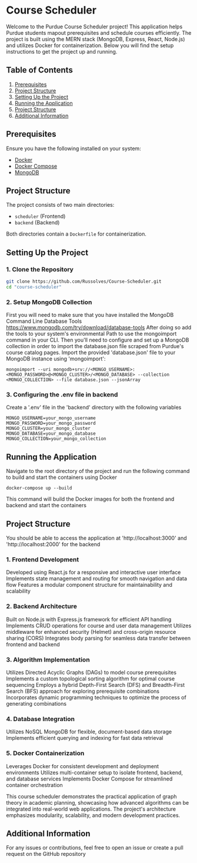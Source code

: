 # Course Scheduler

Welcome to the Purdue Course Scheduler project! This application helps Purdue students mapout prerequisites and schedule courses efficiently. The project is built using the MERN stack (MongoDB, Express, React, Node.js) and utilizes Docker for containerization. Below you will find the setup instructions to get the project up and running.

## **Table of Contents**

1. [Prerequisites](#prerequisites)
2. [Project Structure](#project-structure)
3. [Setting Up the Project](#setting-up-the-project)
4. [Running the Application](#running-the-application)
5. [Project Structure](#project-structure)
6. [Additional Information](#additional-information)

## **Prerequisites**

Ensure you have the following installed on your system:

- [Docker](https://www.docker.com/get-started)
- [Docker Compose](https://docs.docker.com/compose/install/)
- [MongoDB](https://docs.mongodb.com/manual/installation/)

## **Project Structure**

The project consists of two main directories:

- `scheduler` (Frontend)
- `backend` (Backend)

Both directories contain a `Dockerfile` for containerization.

## **Setting Up the Project**

### 1. Clone the Repository

```bash
git clone https://github.com/Russolves/Course-Scheduler.git
cd "course-scheduler"
```
### 2. Setup MongoDB Collection
First you will need to make sure that you have installed the MongoDB Command Line Database Tools https://www.mongodb.com/try/download/database-tools
After doing so add the tools to your system's environmental Path to use the mongoimport command in your CLI.
Then you'll need to configure and set up a MongoDB collection in order to import the database.json file scraped from Purdue's course catalog pages. Import the provided 'database.json' file to your MongoDB instance using 'mongoimport':
```
mongoimport --uri mongodb+srv://<MONGO_USERNAME>:<MONGO_PASSWORD>@<MONGO_CLUSTER>/<MONGO_DATABASE> --collection <MONGO_COLLECTION> --file database.json --jsonArray
```
### 3. Configuring the .env file in backend
Create a '.env' file in the 'backend' directory with the following variables
```
MONGO_USERNAME=your_mongo_username
MONGO_PASSWORD=your_mongo_password
MONGO_CLUSTER=your_mongo_cluster
MONGO_DATABASE=your_mongo_database
MONGO_COLLECTION=your_mongo_collection
```
## **Running the Application**
Navigate to the root directory of the project and run the following command to build and start the containers using Docker
```
docker-compose up --build
```
This command will build the Docker images for both the frontend and backend and start the containers

## **Project Structure**
You should be able to access the application at 'http://localhost:3000' and 'http://localhost:2000' for the backend

### 1. Frontend Development
Developed using React.js for a responsive and interactive user interface
Implements state management and routing for smooth navigation and data flow
Features a modular component structure for maintainability and scalability

### 2. Backend Architecture
Built on Node.js with Express.js framework for efficient API handling
Implements CRUD operations for course and user data management
Utilizes middleware for enhanced security (Helmet) and cross-origin resource sharing (CORS)
Integrates body parsing for seamless data transfer between frontend and backend

### 3. Algorithm Implementation
Utilizes Directed Acyclic Graphs (DAGs) to model course prerequisites
Implements a custom topological sorting algorithm for optimal course sequencing
Employs a hybrid Depth-First Search (DFS) and Breadth-First Search (BFS) approach for exploring prerequisite combinations
Incorporates dynamic programming techniques to optimize the process of generating combinations

### 4. Database Integration
Utilizes NoSQL MongoDB for flexible, document-based data storage
Implements efficient querying and indexing for fast data retrieval

### 5. Docker Containerization
Leverages Docker for consistent development and deployment environments
Utilizes multi-container setup to isolate frontend, backend, and database services
Implements Docker Compose for streamlined container orchestration

This course scheduler demonstrates the practical application of graph theory in academic planning, showcasing how advanced algorithms can be integrated into real-world web applications. The project's architecture emphasizes modularity, scalability, and modern development practices.

## **Additional Information**
For any issues or contributions, feel free to open an issue or create a pull request on the GitHub repository
